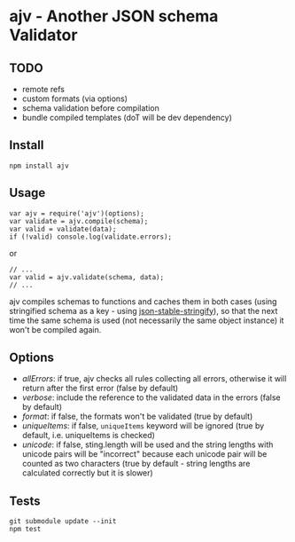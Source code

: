 # ajv - Another JSON schema Validator

## TODO

- remote refs
- custom formats (via options)
- schema validation before compilation
- bundle compiled templates (doT will be dev dependency)


## Install

```
npm install ajv
```


## Usage

```
var ajv = require('ajv')(options);
var validate = ajv.compile(schema);
var valid = validate(data);
if (!valid) console.log(validate.errors);
```

or

```
// ...
var valid = ajv.validate(schema, data);
// ...
```

ajv compiles schemas to functions and caches them in both cases (using stringified schema as a key - using [json-stable-stringify](https://github.com/substack/json-stable-stringify)), so that the next time the same schema is used (not necessarily the same object instance) it won't be compiled again.


## Options

- _allErrors_: if true, ajv checks all rules collecting all errors, otherwise it will return after the first error (false by default)
- _verbose_: include the reference to the validated data in the errors (false by default)
- _format_: if false, the formats won't be validated (true by default)
- _uniqueItems_: if false, `uniqueItems` keyword will be ignored (true by default, i.e. uniqueItems is checked)
- _unicode_: if false, sting.length will be used and the string lengths with unicode pairs will be "incorrect" because each unicode pair will be counted as two characters (true by default - string lengths are calculated correctly but it is slower)


## Tests

```
git submodule update --init
npm test
```
